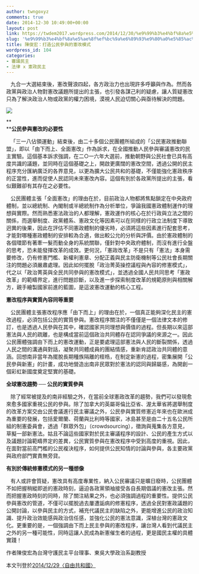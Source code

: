```yaml
---
author: twngoxyz
comments: true
date: 2014-12-30 10:49:00+00:00
layout: post
link: https://twdem2017.wordpress.com/2014/12/30/%e9%99%b3%e4%bf%8a%e5%ae%8f%ef%bc%9a%e6%89%93%e9%80%a0%e5%85%ac%e6%b0%91%e5%8f%83%e8%88%87%e7%9a%84%e6%86%b2%e6%94%b9%e6%a8%a1%e5%bc%8f/
slug: '%e9%99%b3%e4%bf%8a%e5%ae%8f%ef%bc%9a%e6%89%93%e9%80%a0%e5%85%ac%e6%b0%91%e5%8f%83%e8%88%87%e7%9a%84%e6%86%b2%e6%94%b9%e6%a8%a1%e5%bc%8f'
title: 陳俊宏：打造公民參與的憲改模式
wordpress_id: 104
categories:
- 審議民主
- 法律 x 憲政民主
---
```


   九合一大選結束後，憲改聲浪四起，各方政治力也出現許多呼籲與作為。然而各政黨與政治人物對憲改議題所提出的主張，也引發各謀己利的疑慮，讓人質疑憲改只為了解決政治人物或政黨的權力困境，漠視人民迫切關心與亟待解決的問題。  
  


[![](https://twdem2017.files.wordpress.com/2014/12/c5015-1412282be5a4a7e59088e785a7.jpg)](https://twdem2017.files.wordpress.com/2014/12/c5015-1412282be5a4a7e59088e785a7.jpg)

**  
****公民參與憲改的必要性**

  


   「三一八佔領運動」結束後，由二十多個公民團體所組成的「公民憲政推動聯盟」，即以「由下而上、全面憲改」作為訴求，在全國推動人民參與審議憲改的民主實驗。這個基本訴求強調，在二○一六年大選前，推動朝野與公民社會已具有高度共識的議題，並同時在這個基礎之上，開啟更廣闊的憲改空間，透過公開的民主程序充分匯納廣泛的各界意見，以更為擴大公民共和的基礎，不僅能強化憲政秩序的正當性，進而促使人民認同未來憲改內容。這個有別於各政黨所提出的主張，看似艱難卻有其存在之必要性。

  


  


   公民團體主張「全面憲改」的理由在於，目前政治人物都將焦點鎖定在中央政府體制，並以總統制、內閣制或半總統制作為分析單位，爭論我國憲政體制運作的理想與實際。然而熟悉憲法政治的人都理解，憲政運作的核心在於行政與立法之間的關係，而選舉制度、政黨體系、憲政文化等因素可以在同樣的行政立法制度下導致迥異的後果，因此在評估不同憲政體制的優劣時，必須將這些因素進行配套思考，才能對哪種憲政體制的安排較為合適，做出較公允的分析與評價。由於憲政體制的各個環節有著牽一髮而動全身的系統關聯，僅針對中央政府體制，而沒有進行全盤的思考，恐未能發揮改革的成效。更何況，「憲政改革」不是只有「憲法」本身需要修改，仍有修憲門檻、新權利憲章、分配正義與民主防衛機制等公民社會長期關注的問題必須嚴肅處理。因此如何擺脫「政治菁英操控議程與內容的修憲模式」，代之以「政治菁英與全民共同參與的憲改模式」，並透過全國人民共同思考「憲政改革」的範疇界定，進行問題診斷，以及進一步探索制度改革的規範原則與相關解方，親手繪製國家前進的藍圖，是這波憲改運動的核心工程。

  


**憲改程序與實質內容同等重要**

  


   公民團體主張憲改程序應「由下而上」的理由在於，一個真正能夠深化民主的憲改過程，必須包括公民的實質參與。憲改程序關注的不僅僅是一個法律文本的修訂，也是透過人民參與在其中，確認國家共同理想與價值的過程。但長期以來這部憲法與人民的疏離，也是構成當前這個政治共同體存在認同爭議的來源之一。因此公民團體強調由下而上的憲改運動，正是要處理這部憲法與人民的斷裂關係，透過人民之間的溝通與對話，凝聚共同體成員的團結情感，重新肯認政治共同體的意涵。回想南非當年為擺脫長期種族隔離的桎梏，在制定新憲的過程，密集展開「公民參與新憲」的計畫，成功地營造出南非民眾對於憲法的認同與歸屬感，為開創一個彩虹新國度奠定堅實的基礎。

  


**全球憲改趨勢 ── 公民的實質參與**

  


   除了經常被提及的南非經驗之外，在當前全球憲政改革的趨勢，我們可以發現愈來愈多國家重視公民的參與。除了加拿大的英屬哥倫比亞省、渥太華省將選舉制度的改革方案交由公民會議進行民主審議之外，公民參與實質修憲近年來也在歐洲成為重要的發展，包括愛爾蘭、荷蘭與比利時等國家，冰島甚至是由二十五名公民所組的制憲委員會，透過「群眾外包」（crowdsourcing），徵詢與蒐集各方意見，草擬一部新憲法。姑且不論這些國家對於民主審議程序的設計、公民的產生方式以及議題討論範疇界定的差異，公民實質參與在憲改程序中受到高度的重視。因此，在面對當前高門檻的公民複決程序，如何提供公民知情的討論與參與，各主要政黨與政府部門實責無旁貸。

  


**有別於傳統修憲模式的另一種想像**

  


   有人或許會質疑，憲改具有高度專業性，納入公民審議只是曠日廢時，公民團體不如把握稍縱即逝的憲政時刻，逼迫各政黨領袖接受各自長期倡議的憲改主張。然而把握憲政時刻的同時，除了關注結果之外，也必須強調過程的重要性。提供公民參與憲改的管道，不僅可以擺脫過去屢遭詬病的修憲程序，透過全民對憲政議題的公開討論，以參與民主的方式，補充代議民主的缺陷之外，更能增進公民的政治知識、提升政治效能感與政治信任感，並強化公民的憲法意識，深植台灣的憲政文化。更重要的是，一個強調由下而上民主參與的憲改程序，讓台灣人看到代議民主之外的另一種可能性，同時這讓人民成為新憲催生者的過程，更是國民主權的具體實踐！

  


作者陳俊宏為台灣守護民主平台理事、東吳大學政治系副教授

本文刊登於[2014/12/29〈自由共和國〉](http://news.ltn.com.tw/news/opinion/paper/842950)
